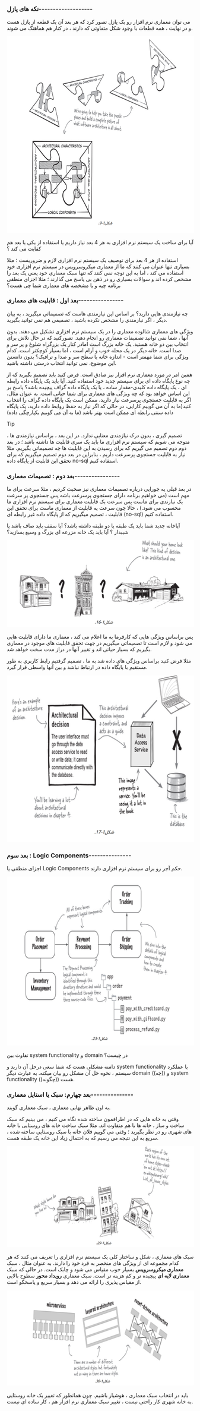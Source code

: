 ### تکه های پازل-------------------

می توان معماری نرم افزار رو یک پازل تصور کرد که هر بعد آن یک قطعه از پازل هست و در نهایت ، همه قطعات با وجود شکل متفاوتی که دارند ، در کنار هم هماهنگ می شوند.

![](./Images/Pasted%20image%2020240321091826.png)

آیا برای ساخت یک سیستم نرم افزاری به هر 4 بعد نیاز داریم یا استفاده از یکی یا بعد هم کفایت می کند ؟

استفاده از هر 4 بعد برای توصیف یک سیستم نرم افزاری لازم و ضروریست ؛ مثلا بسیاری تنها عنوان می کنند که ما از معماری میکروسرویس در سیستم نرم افزاری خود استفاده می کند ، اما به این توجه نمی کنند که تنها سبک معماری خود یعنی یک بعد را مشخص کرده اند و سوالات بسیاری رو در ذهن بی پاسخ می گذارند ؛ مثلا اجزای منطقی برنامه چیه و یا مشخصه های معماری شما چی هست؟

### بعد اول : قابلیت های معماری----------------

چه نیازمندی هایی دارید؟ بر اساس این نیازمندی هاست که تصمیماتی میگیرید ، به بیان دیگر ، اگر نیازمندی را مشخص نکرده باشید ، تصمیمی هم نمی توانید بگیرید.

ویژگی های معماری شالوده معماری را در یک سیستم نرم افزاری تشکیل می دهند. بدون آنها ، شما نمی توانید تصمیمات معماری رو انجام دهید. 
تصورکنید که در حال تلاش برای انتخاب بین دو خانه هستید. یک خانه بزرگ است امادر کنار یک بزرگراه شلوغ و پر سر و صدا است. خانه دیگر در یک محله خوب و آرام است ، اما بسیار کوچکتر است. 
کدام ویژگی برای شما مهمتر است - اندازه خانه یا سطح سر و صدا و ترافیک؟ بدون دانستن این موضوع، نمی توانید انتخاب درستی داشته باشید.

همین امر در مورد معماری نرم افزار نیز صادق است. فرض کنید باید تصمیم بگیرید که از چه نوع پایگاه داده ای برای سیستم جدید خود استفاده کنید. آیا باید یک پایگاه داده رابطه ای ، یک پایگاه داده کلیدی-مقدار ساده ، یا یک پایگاه داده گراف پیچیده باشد؟ پاسخ بر این اساس خواهد بود که چه ویژگی های معماری برای شما حیاتی است. به عنوان مثال، اگر به قابلیت جستجوی پرسرعت نیاز دارید، ممکن است یک پایگاه داده گراف را انتخاب کنید(ما به آن می گوییم کارایی، در حالی که اگر نیاز به حفظ روابط داده دارید، یک پایگاه داده سنتی رابطه ای ممکن است بهتر باشد (ما به آن می گوییم یکپارچگی داده)

>[!tip]
>تصمیم گیری ، بدون درک نیازمندی معنایی ندارد.
>در این بعد ، براساس نیازمندی ها ، متوجه می شویم که سیستم نرم افزاری ما باید یک سری قابلیت ها داشته باشد ؛ در بعد دوم دوم تصمیم می گیریم که برای رسیدن به این قابلیت ها چه تصمیماتی بگیریم.
>مثلا نیاز به قابلیت جستجوی پرسرعت داریم ، بنابراین در بعد دوم تصمیم میگیریم که برای تحقق این قابلیت از پایگاه داده no-sql استفاده کنیم.

### بعد دوم : تصمیمات معماری----------------

در بعد قبلی یه جورایی درباره تصمیمات معماری نیز صحبت کردیم ، مثلا سرعت برای ما مهم است (می خواهیم برنامه دارای جستجوی پرسرعت باشه پس جستجوی پر سرعت یک نیازندی برای ماست پس سرعت یک قابلیت معماری برای سیستم نرم افزاری ما محسوب می شود.) ، حالا چون سرعت یه قابلیت از معماری ماست برای تحقق این قابلیت ، تصمیم میگیریم که از پایگاه داده غیر رابطه ای (no-sql) استفاده کنیم.

آیاخانه جدید شما باید یک طبقه یا دو طبقه داشته باشد؟ آیا سقف باید صاف باشد یا شیبدار ؟ آیا باید یک خانه مزرعه ای بزرگ و وسیع بسازید؟

![](./Images/Pasted%20image%2020240321094305.png)

پس براساس ویژگی هایی که کارفرما به ما اعلام می کند ، معماری ما دارای قابلیت هایی می شود و لازم است تا تصمیماتی میگیریم در جهت تحقق قابلیت های موجود در معماری بگیریم که بسیار حیاتی اند و تغییر آنها در دراز مدت سخت خواهد شد.

مثلا فرض کنید براساس ویژگی های داده شد به ما ، تصمیم گرفتیم رابط کاربری به طور مستقیم با پایگاه داده در ارتباط نباشد و بین آنها واسطی قرار گیرد.

![](./Images/Pasted%20image%2020240321094711.png)

### بعد سوم : Logic Components---------------

اجزای منطقی یا Logic Components حکم آجر رو برای سیستم نرم افزاری دارند.

![](./Images/Pasted%20image%2020240321095129.png)

تفاوت بین system functionality و domain در چیست؟

دامنه مشکلی هست که شما سعی درحل آن دارید و system functionality یا عملکرد سیستم ، نحوه حل آن مشکل رو بیان میکنه.
به عبارت دیگر domain  ((چه)) و system functionality ((چگونه)) هست.

### بعد چهارم: سبک یا استایل معماری---------------

به اون ظاهر نهایی معماری ، سبک معماری گویند.

وقتی به خانه هایی که در اطرافمون ساخته شده نگاه می کنیم ، می بینیم که سبک ساخت و ساز ، خانه ها با هم متفاوت اند. مثلا سبک ساخت خانه های روستایی با خانه های شهری رو در نظر بگیرید ؛ وقتی می گوییم فلان خانه با سبک روستایی ساخته شده ، سریع به این نتیجه می رسیم که به احتمال زیاد این خانه یک طبقه هست.

![](./Images/Pasted%20image%2020240321101223.png)

سبک های معماری ، شکل و ساختار کلی یک سیستم نرم افزاری را تعریف می کنند که هر کدام مجموعه ای از ویژگی های منحصر به فرد خود را دارند. به عنوان مثال ، سبک **معماری میکروسرویس** بسیار خوب مقیاس می شود و چابک است. در حالی که سبک **معماری لایه ای** پیچیده تر و کم هزینه تر است. سبک معماری **رویداد محور** سطوح بالایی از مقیاس پذیری را ارائه می دهد و بسیار سریع و پاسخگو است.

![](./Images/Pasted%20image%2020240321101545.png)

باید در انتخاب سبک معماری ، هوشیار باشیم. چون همانطور که تغییر یک خانه روستایی به خانه شهری کار راحتی نیست ، تغییر سبک معماری نرم افزار هم ، کار ساده ای نیست.